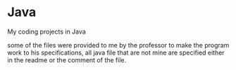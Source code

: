 # Java
My coding projects in Java


some of the files were provided to me by the professor to 
make the program work to his specifications, all java file 
that are not mine are specified either in the readme or 
the comment of the file.
